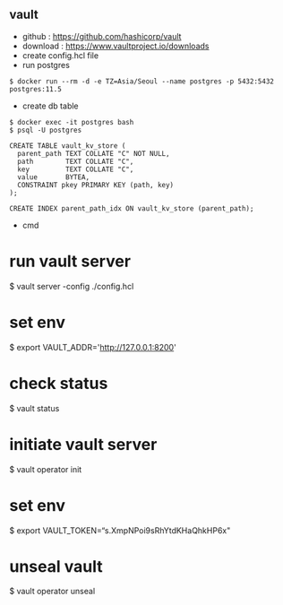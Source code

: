 ## vault

* github : https://github.com/hashicorp/vault
* download : https://www.vaultproject.io/downloads
* create config.hcl file
* run postgres
```
$ docker run --rm -d -e TZ=Asia/Seoul --name postgres -p 5432:5432 postgres:11.5
```
* create db table
```
$ docker exec -it postgres bash
$ psql -U postgres

CREATE TABLE vault_kv_store (
  parent_path TEXT COLLATE "C" NOT NULL,
  path        TEXT COLLATE "C",
  key         TEXT COLLATE "C",
  value       BYTEA,
  CONSTRAINT pkey PRIMARY KEY (path, key)
);

CREATE INDEX parent_path_idx ON vault_kv_store (parent_path);
```

* cmd
# run vault server
$ vault server -config ./config.hcl

# set env
$ export VAULT_ADDR='http://127.0.0.1:8200'

# check status
$ vault status

# initiate vault server
$ vault operator init

# set env
$ export VAULT_TOKEN=“s.XmpNPoi9sRhYtdKHaQhkHP6x"

# unseal vault
$ vault operator unseal
```
